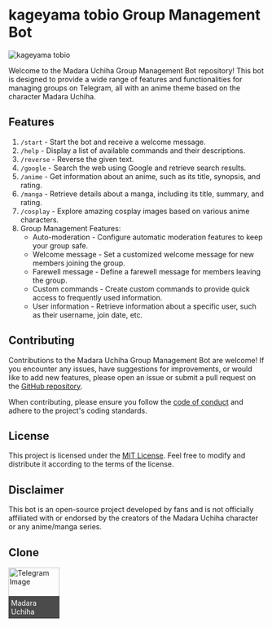 # kageyama tobio Group Management Bot

![kageyama tobio](https://te.legra.ph/file/5529d98cf856d966aa292.jpg) 

Welcome to the Madara Uchiha Group Management Bot repository! This bot is designed to provide a wide range of features and functionalities for managing groups on Telegram, all with an anime theme based on the character Madara Uchiha.

## Features

1. `/start` - Start the bot and receive a welcome message.
2. `/help` - Display a list of available commands and their descriptions.
3. `/reverse` - Reverse the given text.
4. `/google` - Search the web using Google and retrieve search results.
5. `/anime` - Get information about an anime, such as its title, synopsis, and rating.
6. `/manga` - Retrieve details about a manga, including its title, summary, and rating.
7. `/cosplay` - Explore amazing cosplay images based on various anime characters.
8. Group Management Features:
   - Auto-moderation - Configure automatic moderation features to keep your group safe.
   - Welcome message - Set a customized welcome message for new members joining the group.
   - Farewell message - Define a farewell message for members leaving the group.
   - Custom commands - Create custom commands to provide quick access to frequently used information.
   - User information - Retrieve information about a specific user, such as their username, join date, etc.

## Contributing

Contributions to the Madara Uchiha Group Management Bot are welcome! If you encounter any issues, have suggestions for improvements, or would like to add new features, please open an issue or submit a pull request on the [GitHub repository](https://github.com/PyroUserBot/MadaraUchiha).

When contributing, please ensure you follow the [code of conduct](https://github.com/ashui501/kageyamatpbio/blob/main/CODE_OF_CONDUCT.md) and adhere to the project's coding standards.

## License

This project is licensed under the [MIT License](https://github.com/PyroUserBot/MadaraUchiha/blob/main/LICENSE). Feel free to modify and distribute it according to the terms of the license.

## Disclaimer

This bot is an open-source project developed by fans and is not officially affiliated with or endorsed by the creators of the Madara Uchiha character or any anime/manga series.

## Clone

<a href="https://t.me/MadaraUchiha_xBot">
  <div style="position: relative; display: inline-block;">
    <img src="https://te.legra.ph/file/010697905d57f0fe3af38.jpg" alt="Telegram Image" width="100px">
    <div style="position: absolute; bottom: 0; left: 0; background-color: rgba(0, 0, 0, 0.7); color: white; padding: 5px;">
      Madara Uchiha
    </div>
  </div>
</a>
